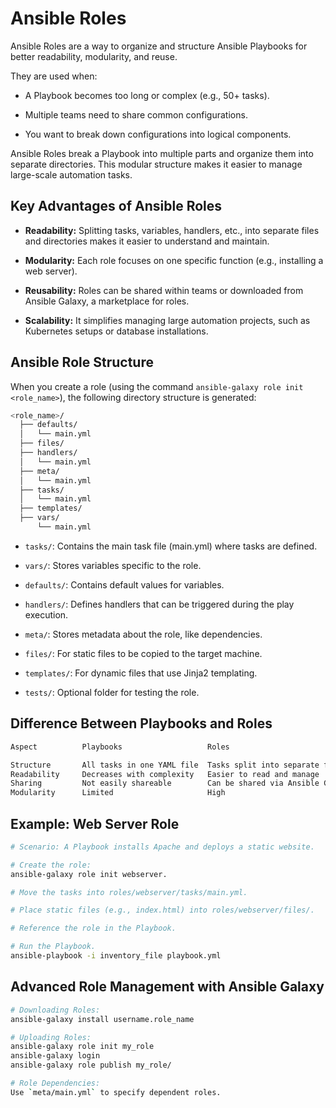 # Ansible Roles

Ansible Roles are a way to organize and structure Ansible Playbooks for better readability, modularity, and reuse.

They are used when:

- A Playbook becomes too long or complex (e.g., 50+ tasks).

- Multiple teams need to share common configurations.

- You want to break down configurations into logical components.

Ansible Roles break a Playbook into multiple parts and organize them into separate directories. This modular structure makes it easier to manage large-scale automation tasks.

## Key Advantages of Ansible Roles

- **Readability:** Splitting tasks, variables, handlers, etc., into separate files and directories makes it easier to understand and maintain.

- **Modularity:** Each role focuses on one specific function (e.g., installing a web server).

- **Reusability:** Roles can be shared within teams or downloaded from Ansible Galaxy, a marketplace for roles.

- **Scalability:** It simplifies managing large automation projects, such as Kubernetes setups or database installations.

## Ansible Role Structure

When you create a role (using the command `ansible-galaxy role init <role_name>`), the following directory structure is generated:

```bash
<role_name>/
  ├── defaults/
  │   └── main.yml
  ├── files/
  ├── handlers/
  │   └── main.yml
  ├── meta/
  │   └── main.yml
  ├── tasks/
  │   └── main.yml
  ├── templates/
  ├── vars/
      └── main.yml
```

- `tasks/`: Contains the main task file (main.yml) where tasks are defined.

- `vars/`: Stores variables specific to the role.

- `defaults/`: Contains default values for variables.

- `handlers/`: Defines handlers that can be triggered during the play execution.

- `meta/`: Stores metadata about the role, like dependencies.

- `files/`: For static files to be copied to the target machine.

- `templates/`: For dynamic files that use Jinja2 templating.

- `tests/`: Optional folder for testing the role.

## Difference Between Playbooks and Roles

```bash
Aspect	        Playbooks	                Roles

Structure	    All tasks in one YAML file	Tasks split into separate folders/files
Readability	    Decreases with complexity	Easier to read and manage
Sharing	        Not easily shareable	    Can be shared via Ansible Galaxy
Modularity	    Limited	                    High
```

## Example: Web Server Role

```bash
# Scenario: A Playbook installs Apache and deploys a static website.

# Create the role: 
ansible-galaxy role init webserver.

# Move the tasks into roles/webserver/tasks/main.yml.

# Place static files (e.g., index.html) into roles/webserver/files/.

# Reference the role in the Playbook.

# Run the Playbook.
ansible-playbook -i inventory_file playbook.yml
```

## Advanced Role Management with Ansible Galaxy

```bash
# Downloading Roles:
ansible-galaxy install username.role_name

# Uploading Roles:
ansible-galaxy role init my_role
ansible-galaxy login
ansible-galaxy role publish my_role/

# Role Dependencies:
Use `meta/main.yml` to specify dependent roles.
```

